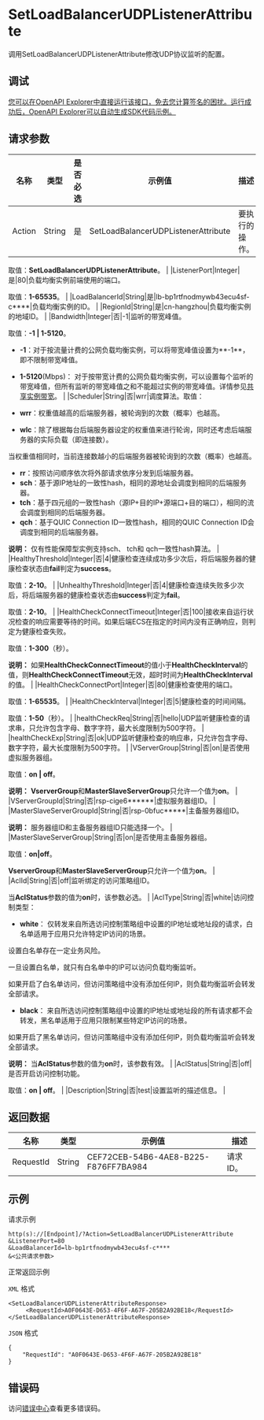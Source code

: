 # SetLoadBalancerUDPListenerAttribute

调用SetLoadBalancerUDPListenerAttribute修改UDP协议监听的配置。

## 调试

[您可以在OpenAPI Explorer中直接运行该接口，免去您计算签名的困扰。运行成功后，OpenAPI Explorer可以自动生成SDK代码示例。](https://api.aliyun.com/#product=Slb&api=SetLoadBalancerUDPListenerAttribute&type=RPC&version=2014-05-15)

## 请求参数

|名称|类型|是否必选|示例值|描述|
|--|--|----|---|--|
|Action|String|是|SetLoadBalancerUDPListenerAttribute|要执行的操作。

 取值：**SetLoadBalancerUDPListenerAttribute**。 |
|ListenerPort|Integer|是|80|负载均衡实例前端使用的端口。

 取值：**1-65535**。 |
|LoadBalancerId|String|是|lb-bp1rtfnodmywb43ecu4sf-c\*\*\*\*|负载均衡实例的ID。 |
|RegionId|String|是|cn-hangzhou|负载均衡实例的地域ID。 |
|Bandwidth|Integer|否|-1|监听的带宽峰值。

 取值：**-1 \| 1-5120**。

 -   **-1**：对于按流量计费的公网负载均衡实例，可以将带宽峰值设置为**-1**，即不限制带宽峰值。
-   **1-5120**\(Mbps\)： 对于按带宽计费的公网负载均衡实例，可以设置每个监听的带宽峰值，但所有监听的带宽峰值之和不能超过实例的带宽峰值。详情参见[共享实例带宽](~~85930~~)。 |
|Scheduler|String|否|wrr|调度算法。取值：

 -   **wrr**：权重值越高的后端服务器，被轮询到的次数（概率）也越高。
-   **wlc**：除了根据每台后端服务器设定的权重值来进行轮询，同时还考虑后端服务器的实际负载（即连接数）。

当权重值相同时，当前连接数越小的后端服务器被轮询到的次数（概率）也越高。

-   **rr**：按照访问顺序依次将外部请求依序分发到后端服务器。
-   **sch**：基于源IP地址的一致性hash，相同的源地址会调度到相同的后端服务器。
-   **tch**：基于四元组的一致性hash（源IP+目的IP+源端口+目的端口），相同的流会调度到相同的后端服务器。
-   **qch**：基于QUIC Connection ID一致性hash，相同的QUIC Connection ID会调度到相同的后端服务器。

 **说明：** 仅有性能保障型实例支持sch、 tch和 qch一致性hash算法。 |
|HealthyThreshold|Integer|否|4|健康检查连续成功多少次后，将后端服务器的健康检查状态由**fail**判定为**success**。

 取值：**2-10**。 |
|UnhealthyThreshold|Integer|否|4|健康检查连续失败多少次后，将后端服务器的健康检查状态由**success**判定为**fail**。

 取值：**2-10**。 |
|HealthCheckConnectTimeout|Integer|否|100|接收来自运行状况检查的响应需要等待的时间。如果后端ECS在指定的时间内没有正确响应，则判定为健康检查失败。

 取值：**1-300**（秒）。

 **说明：** 如果**HealthCheckConnectTimeout**的值小于**HealthCheckInterval**的值，则**HealthCheckConnectTimeout**无效，超时时间为**HealthCheckInterval**的值。 |
|HealthCheckConnectPort|Integer|否|80|健康检查使用的端口。

 取值：**1-65535**。 |
|HealthCheckInterval|Integer|否|5|健康检查的时间间隔。

 取值：**1-50**（秒）。 |
|healthCheckReq|String|否|hello|UDP监听健康检查的请求串，只允许包含字母、数字字符，最大长度限制为500字符。 |
|healthCheckExp|String|否|ok|UDP监听健康检查的响应串，只允许包含字母、数字字符，最大长度限制为500字符。 |
|VServerGroup|String|否|on|是否使用虚拟服务器组。

 取值：**on \| off**。

 **说明：** **VserverGroup**和**MasterSlaveServerGroup**只允许一个值为**on**。 |
|VServerGroupId|String|否|rsp-cige6\*\*\*\*\*\*|虚拟服务器组ID。 |
|MasterSlaveServerGroupId|String|否|rsp-0bfuc\*\*\*\*\*|主备服务器组ID。

 **说明：** 服务器组ID和主备服务器组ID只能选择一个。 |
|MasterSlaveServerGroup|String|否|on|是否使用主备服务器组。

 取值：**on\|off**。

 **VserverGroup**和**MasterSlaveServerGroup**只允许一个值为**on**。 |
|AclId|String|否|off|监听绑定的访问策略组ID。

 当**AclStatus**参数的值为**on**时，该参数必选。 |
|AclType|String|否|white|访问控制类型：

 -   **white**： 仅转发来自所选访问控制策略组中设置的IP地址或地址段的请求，白名单适用于应用只允许特定IP访问的场景。

设置白名单存在一定业务风险。

一旦设置白名单，就只有白名单中的IP可以访问负载均衡监听。

如果开启了白名单访问，但访问策略组中没有添加任何IP，则负载均衡监听会转发全部请求。

-   **black**： 来自所选访问控制策略组中设置的IP地址或地址段的所有请求都不会转发，黑名单适用于应用只限制某些特定IP访问的场景。

如果开启了黑名单访问，但访问策略组中没有添加任何IP，则负载均衡监听会转发全部请求。


 **说明：** 当**AclStatus**参数的值为**on**时，该参数有效。 |
|AclStatus|String|否|off|是否开启访问控制功能。

 取值：**on \| off**。 |
|Description|String|否|test|设置监听的描述信息。 |

## 返回数据

|名称|类型|示例值|描述|
|--|--|---|--|
|RequestId|String|CEF72CEB-54B6-4AE8-B225-F876FF7BA984|请求ID。 |

## 示例

请求示例

```
http(s)://[Endpoint]/?Action=SetLoadBalancerUDPListenerAttribute
&ListenerPort=80
&LoadBalancerId=lb-bp1rtfnodmywb43ecu4sf-c****
&<公共请求参数>
```

正常返回示例

`XML` 格式

```
<SetLoadBalancerUDPListenerAttributeResponse>
     <RequestId>A0F0643E-D653-4F6F-A67F-205B2A92BE18</RequestId>
</SetLoadBalancerUDPListenerAttributeResponse>
```

`JSON` 格式

```
{
    "RequestId": "A0F0643E-D653-4F6F-A67F-205B2A92BE18"
}
```

## 错误码

访问[错误中心](https://error-center.alibabacloud.com/status/product/Slb)查看更多错误码。

